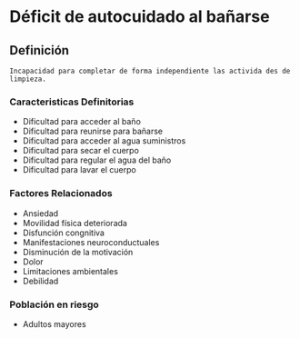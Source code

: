 # Déficit de autocuidado al bañarse
## Definición
	Incapacidad para completar de forma independiente las activida des de limpieza.

### Caracteristicas Definitorias
- Dificultad para acceder al baño  
- Dificultad para reunirse para 
bañarse  
- Dificultad para acceder al agua suministros  
- Dificultad para secar el cuerpo  
- Dificultad para regular el agua del baño  
- Dificultad para lavar el cuerpo

### Factores Relacionados
- Ansiedad  
- Movilidad física deteriorada  
- Disfunción congnitiva 
- Manifestaciones neuroconductuales  
- Disminución de la motivación  
- Dolor  
- Limitaciones ambientales 
- Debilidad

### Población en riesgo
- Adultos mayores


